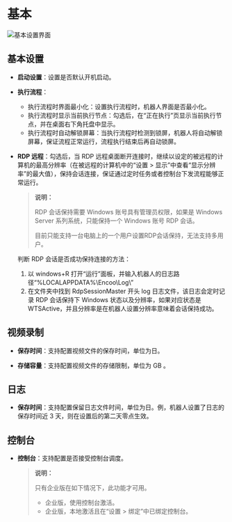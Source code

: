 # 基本

![基本设置界面](https://docimages.blob.core.chinacloudapi.cn/images/Robot/robotbasic20211231.png)

## 基本设置

- **启动设置**：设置是否默认开机启动。
- **执行流程**：

    - 执行流程时界面最小化：设置执行流程时，机器人界面是否最小化。
    - 执行流程时显示当前执行节点：勾选后，在“正在执行”页显示当前执行节点，并在桌面右下角托盘中显示。
    - 执行流程时自动解锁屏幕：当执行流程时检测到锁屏，机器人将自动解锁屏幕，保证流程正常运行，流程执行结束后再自动锁屏。

- **RDP 远程**：勾选后，当 RDP 远程桌面断开连接时，继续以设定的被远程的计算机的最高分辨率（在被远程的计算机中的“设置 > 显示”中查看“显示分辨率”的最大值），保持会话连接，保证通过定时任务或者控制台下发流程能够正常运行。

  > **说明：**
  >
  > RDP 会话保持需要 Windows 账号具有管理员权限，如果是 Windows Server 系列系统，只能保持一个 Windows 账号 RDP 会话。
  > 
  > 目前只能支持一台电脑上的一个用户设置RDP会话保持，无法支持多用户。
  
  判断 RDP 会话是否成功保持连接的方法：
  
  1. 以 windows+R 打开“运行”面板，并输入机器人的日志路径“%LOCALAPPDATA%\Encoo\Log\”
  2. 在文件夹中找到 RdpSessionMaster 开头 log 日志文件，该日志会定时记录 RDP 会话保持下 Windows 状态以及分辨率，如果对应状态是 WTSActive，并且分辨率是在机器人设置分辨率意味着会话保持成功。

## 视频录制

- **保存时间**：支持配置视频文件的保存时间，单位为日。

- **存储容量**：支持配置视频文件的存储限制，单位为 GB 。

## 日志

- **保存时间**：支持配置保留日志文件时间，单位为日。例，机器人设置了日志的保存时间近 3 天，则在设置后的第二天零点生效。

## 控制台

- **控制台**：支持配置是否接受控制台调度。

  > **说明：**
  >
  > 只有企业版在如下情况下，此功能才可用。
  >
  >- 企业版，使用控制台激活。
  >- 企业版，本地激活且在“设置 > 绑定”中已绑定控制台。